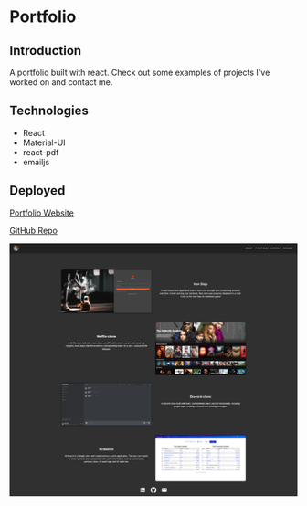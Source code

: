 # Portfolio

## Introduction

A portfolio built with react. Check out some examples of projects I've worked on and contact me.

## Technologies

- React
- Material-UI
- react-pdf
- emailjs

## Deployed

[Portfolio Website](https://bosshogg86.github.io/portfolio/)

[GitHub Repo](https://github.com/bosshogg86/portfolio)

![Screenshot](src/assets/portfolio-ss.png)
